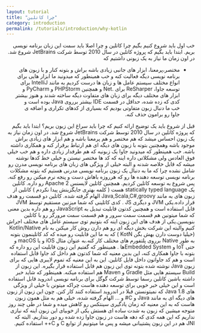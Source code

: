 ```yaml
---
layout: tutorial
title: "چرا کاتلین"
category: introduction
permalink: /tutorials/introduction/why-kotlin
---
```


<div dir="rtl" markdown="1">

خب اول باید شروع کنیم بگیم چرا کاتلین و چرا اصلا باید سمت این زبان برنامه نویسی بریم.
ابتدا باید بگیم که پروژه کاتلین در سال 2010 توسط شرکت JetBrains شروع شد. در اون زمان ما نیاز به یک زبونی داشتیم که 
-	مختصر،پرمعنا، ابزار های جانبی زیادی باشه براش و بتونه کنار و با زبون های برنامه نویسی دیگه فعالیت کنه
و خب همینطور که میدونید ما ابزار هایی برای انواع مختلف سیستم عامل ها و زبان ها درست کردیم به مانند IntelliJ برای توسعه جاوا، ReSharper برای .Net و همچنین PHPStorm و PyCharm و ابزار های مختلف دیگه برای زبان های متفاوت دیگه ساخته شدند و هنوز بیشتر کدی که زده شده، حداقل در قسمت IDE بیشتر برروی Java بوده است و خب ما دنبال زبون متفاوتی بودیم که بسیاری از کدهای تکراری و اضافه ی جاوا رو برامون حذف کنه.


قبل از شروع باید یک توضیح ارائه کنیم که چرا باید سراغ این زبون بریم؟
ابتدا باید بگیم که پروژه کاتلین در سال 2010 توسط شرکت JetBrains شروع شد. در اون زمان نیاز به یک زبون احساس میشد که هم مختصر و هم پرمعنا باشه و هم ابزار های زیادی براش موجود باشه وهمچنین بتونه با زبون های دیگه ای هم ارتباط برقرار کنه و همکاری داشته باشه.
خب همینطور که میدونید جاوا یک زبونیه که هم طرفدار زیادی داره و هم خب خیلی فوق العادس ولی مشکلاتی داره اینه که کد ها مختصر نیستن و خیلی خط کدها نوشته میشه که قابل خلاصه شدنه و البته خیلی از ویژگی های زبان های برنامه نویسی مدرن رو شامل نشده چرا که ما به دنبال یک زبون برنامه نویسی مدرنی هستیم که بتونه مشکلات برنامه نویسی توسعه دهنده ها رو که هرروزه باهاش دست و پنجه نرم میکنن رو رفع کنه. پس شروع به توسعه کاتلین کردیم. همچنین کاتلین لایسنس Apache 2 رو داره.
کاتلین یک statically typed language هست ( کلمه بهتری جایگزینش پیدا نکردم )
کاتلین از زبون های به مانند Java,Scala,C#,groovy الهام گرفته شده.
کاتلین دو قسمت رو هدف قرار داده.یکی JVM و دیگری JS . کدی کاتلینی که شما میزنین مستقیم توسط JVM قابل استفاده است و همچنین کدتون قابلیت تبدیل به JavaScript رو هم داره بدین معنی که شما میتونین هم قسمت سمت سرور و هم قسمت سمت مرورگر رو با کاتلین بنویسین.یکی از هدف های این زبون اینه که بتونیم توی سیستم عامل های مختلف اجراش کنیم والبته این شرکت بخش دیگه ای رو هم دارن روش کار میکنن به نام Kotlin/Native (خیلیا دوست دارن بهش بگن KotN ) که به ما این قابلیت رو میده که کد کاتلینمون بتونه به طور Native برروی پلتفورم های مختلف کار کنه.به عنوان مثال iOS و یا macOS و حتی IoT و Embedded Systemها .
همینطور که گفتیم این زبون قابلیت این رو داره که بتونه با جاوا همکاری کنه، این بدین معنیه که شما کدتون هم داخل کد جاوا قابل استفاده است و هم کد جاواتون داخل فایل کاتلین. این به این معنیه که تموم لایبری هایی که برای زبون Java نوشته شده بتونه توی این زبون هم قابل استفاده قرار بگیره. این زبون از Build سیستم هایی مثل Gradle و Maven هم استفاده میکنه.
همینطور که شاید خبر داشته باشین کاتلین رسما توسط شرکت گوگل برای برنامه نویسی اندروید قابل استفاده است و این خیلی خبر خوبی برای توسعه دهنده هاست چراکه میتونن با خیلی از ویژگی های Java 1.8 که نمیتونستن قبلا در اندروید استفاده کنند کار کنن.
چون این زبون از زبون های دیگه ای به مانند Java و C# و ... الهام گرفته شده، خیلی هم به مثل همون زبون هاست که به این معنیه که زمان یادگیری سینتکس رو کاهش میده و شما در طی چند روز متوجه میشین که زبون به شدت ساده ای هستش
یکی از خوبیای این زبون اینه که نیازی نداریم که این همه کدی که دهه هاست در زبون جاوا زده شده رو دور بندازیم. البته که JNI هم در این زبون پشتیبانی میشه و پس ما میتونیم از توابع C و C++ استفاده کنیم.
